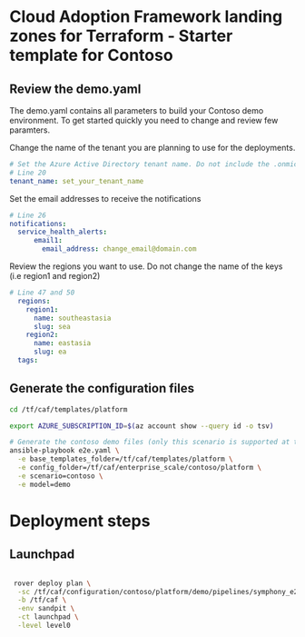# Cloud Adoption Framework landing zones for Terraform - Starter template for Contoso

## Review the demo.yaml

The demo.yaml contains all parameters to build your Contoso demo environment. To get started quickly you need to change and review few paramters.

Change the name of the tenant you are planning to use for the deployments.
```yaml
# Set the Azure Active Directory tenant name. Do not include the .onmicrosoft.com
# Line 20
tenant_name: set_your_tenant_name
```

Set the email addresses to receive the notifications
```yaml
# Line 26
notifications:
  service_health_alerts:
      email1:
        email_address: change_email@domain.com

```

Review the regions you want to use. Do not change the name of the keys (i.e region1 and region2)
```yaml
# Line 47 and 50
  regions:
    region1:
      name: southeastasia
      slug: sea
    region2:
      name: eastasia
      slug: ea
  tags:

```

## Generate the configuration files

```bash
cd /tf/caf/templates/platform

export AZURE_SUBSCRIPTION_ID=$(az account show --query id -o tsv)

# Generate the contoso demo files (only this scenario is supported at the moment. More to come)
ansible-playbook e2e.yaml \
  -e base_templates_folder=/tf/caf/templates/platform \
  -e config_folder=/tf/caf/enterprise_scale/contoso/platform \
  -e scenario=contoso \
  -e model=demo

```

# Deployment steps

## Launchpad

```bash

 rover deploy plan \
  -sc /tf/caf/configuration/contoso/platform/demo/pipelines/symphony_e2e.yaml \
  -b /tf/caf \
  -env sandpit \
  -ct launchpad \
  -level level0

```